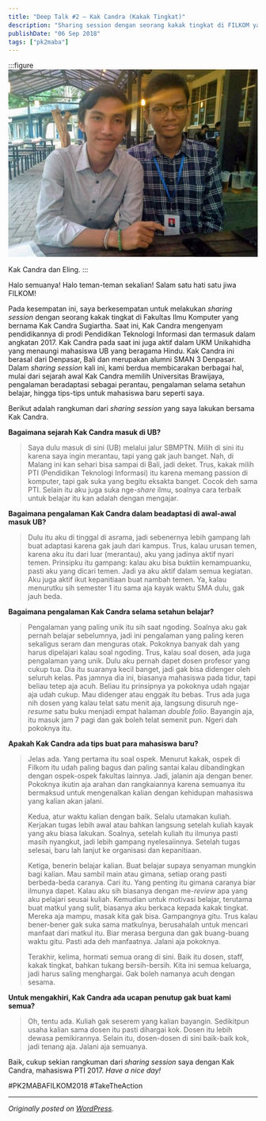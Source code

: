```yaml
---
title: "Deep Talk #2 – Kak Candra (Kakak Tingkat)"
description: "Sharing session dengan seorang kakak tingkat di FILKOM yang bernama Kak Candra Sugiartha."
publishDate: "06 Sep 2018"
tags: ["pk2maba"]
---
```


:::figure
![Kak Candra dan Eling.](cover.jpg "Kak Candra dan Eling.")

Kak Candra dan Eling.
:::

Halo semuanya! Halo teman-teman sekalian! Salam satu hati satu jiwa FILKOM!

Pada kesempatan ini, saya berkesempatan untuk melakukan _sharing session_ dengan seorang kakak tingkat di Fakultas Ilmu Komputer yang bernama Kak Candra Sugiartha. Saat ini, Kak Candra mengenyam pendidikannya di prodi Pendidikan Teknologi Informasi dan termasuk dalam angkatan 2017. Kak Candra pada saat ini juga aktif dalam UKM Unikahidha yang menaungi mahasiswa UB yang beragama Hindu. Kak Candra ini berasal dari Denpasar, Bali dan merupakan alumni SMAN 3 Denpasar. Dalam _sharing session_ kali ini, kami berdua membicarakan berbagai hal, mulai dari sejarah awal Kak Candra memilih Universitas Brawijaya, pengalaman beradaptasi sebagai perantau, pengalaman selama setahun belajar, hingga tips-tips untuk mahasiswa baru seperti saya.

Berikut adalah rangkuman dari _sharing session_ yang saya lakukan bersama Kak Candra.

**Bagaimana sejarah Kak Candra masuk di UB?**

> Saya dulu masuk di sini (UB) melalui jalur SBMPTN. Milih di sini itu karena saya ingin merantau, tapi yang gak jauh banget. Nah, di Malang ini kan sehari bisa sampai di Bali, jadi deket. Trus, kakak milih PTI (Pendidikan Teknologi Informasi) itu karena memang passion di komputer, tapi gak suka yang begitu eksakta banget. Cocok deh sama PTI. Selain itu aku juga suka nge-_share_ ilmu, soalnya cara terbaik untuk belajar itu kan adalah dengan mengajar.

**Bagaimana pengalaman Kak Candra dalam beadaptasi di awal-awal masuk UB?**

> Dulu itu aku di tinggal di asrama, jadi sebenernya lebih gampang lah buat adaptasi karena gak jauh dari kampus. Trus, kalau urusan temen, karena aku itu dari luar (merantau), aku yang jadinya aktif nyari temen. Prinsipku itu gampang: kalau aku bisa buktiin kemampuanku, pasti aku yang dicari temen. Jadi ya aku aktif dalam semua kegiatan. Aku juga aktif ikut kepanitiaan buat nambah temen. Ya, kalau menurutku sih semester 1 itu sama aja kayak waktu SMA dulu, gak jauh beda.

**Bagaimana pengalaman Kak Candra selama setahun belajar?**

> Pengalaman yang paling unik itu sih saat ngoding. Soalnya aku gak pernah belajar sebelumnya, jadi ini pengalaman yang paling keren sekaligus seram dan menguras otak. Pokoknya banyak dah yang harus dipelajari kalau soal ngoding. Trus, kalau soal dosen, ada juga pengalaman yang unik. Dulu aku pernah dapet dosen profesor yang cukup tua. Dia itu suaranya kecil banget, jadi gak bisa didenger oleh seluruh kelas. Pas jamnya dia ini, biasanya mahasiswa pada tidur, tapi beliau tetep aja acuh. Beliau itu prinsipnya ya pokoknya udah ngajar aja udah cukup. Mau didenger atau enggak itu bebas. Trus ada juga nih dosen yang kalau telat satu menit aja, langsung disuruh nge-_resume_ satu buku menjadi empat halaman _double folio_. Bayangin aja, itu masuk jam 7 pagi dan gak boleh telat semenit pun. Ngeri dah pokoknya itu.

**Apakah Kak Candra ada tips buat para mahasiswa baru?**

> Jelas ada. Yang pertama itu soal ospek. Menurut kakak, ospek di Filkom itu udah paling bagus dan paling santai kalau dibandingkan dengan ospek-ospek fakultas lainnya. Jadi, jalanin aja dengan bener. Pokoknya ikutin aja arahan dan rangkaiannya karena semuanya itu bermaksud untuk mengenalkan kalian dengan kehidupan mahasiswa yang kalian akan jalani.
>
> Kedua, atur waktu kalian dengan baik. Selalu utamakan kuliah. Kerjakan tugas lebih awal atau bahkan langsung setelah kuliah kayak yang aku biasa lakukan. Soalnya, setelah kuliah itu ilmunya pasti masih nyangkut, jadi lebih gampang nyelesaiinnya. Setelah tugas selesai, baru lah lanjut ke organisasi dan kepanitiaan.
>
> Ketiga, benerin belajar kalian. Buat belajar supaya senyaman mungkin bagi kalian. Mau sambil main atau gimana, setiap orang pasti berbeda-beda caranya. Cari itu. Yang penting itu gimana caranya biar ilmunya dapet. Kalau aku sih biasanya dengan me-_review_ apa yang aku pelajari seusai kuliah. Kemudian untuk motivasi belajar, terutama buat matkul yang sulit, biasanya aku berkaca kepada kakak tingkat. Mereka aja mampu, masak kita gak bisa. Gampangnya gitu. Trus kalau bener-bener gak suka sama matkulnya, berusahalah untuk mencari manfaat dari matkul itu. Biar merasa berguna dan gak buang-buang waktu gitu. Pasti ada deh manfaatnya. Jalani aja pokoknya.
>
> Terakhir, kelima, hormati semua orang di sini. Baik itu dosen, staff, kakak tingkat, bahkan tukang bersih-bersih. Kita ini semua keluarga, jadi harus saling menghargai. Gak boleh namanya acuh dengan sesama.

**Untuk mengakhiri, Kak Candra ada ucapan penutup gak buat kami semua?**

> Oh, tentu ada. Kuliah gak seserem yang kalian bayangin. Sedikitpun usaha kalian sama dosen itu pasti dihargai kok. Dosen itu lebih dewasa pemikirannya. Selain itu, dosen-dosen di sini baik-baik kok, jadi tenang aja. Jalani aja semuanya.

Baik, cukup sekian rangkuman dari _sharing session_ saya dengan Kak Candra, mahasiswa PTI 2017. _Have a nice day!_

\#PK2MABAFILKOM2018 #TakeTheAction

---

_Originally posted on [WordPress](https://elingp.wordpress.com/2018/09/05/deep-talk-2/)._
